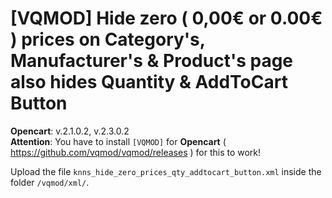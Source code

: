 # [VQMOD] Hide zero ( 0,00€ or 0.00€ ) prices on Category's, Manufacturer's & Product's page also hides Quantity & AddToCart Button

**Opencart**: v.2.1.0.2, v.2.3.0.2  
**Attention**: You have to install `[VQMOD]` for **Opencart** ( https://github.com/vqmod/vqmod/releases ) for this to work!

Upload the file `knns_hide_zero_prices_qty_addtocart_button.xml` inside the folder `/vqmod/xml/`.
